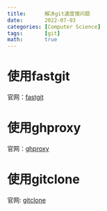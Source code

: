 ```yaml
---
title:      解决git速度慢问题
date:       2022-07-03
categories: [Computer Science]
tags:       [git]
math:       true
---
```


# 使用fastgit
官网：[fastgit](https://doc.fastgit.org/zh-cn/guide.html)

# 使用ghproxy
官网：[ghproxy](https://ghproxy.com/)

# 使用gitclone
官网: [gitclone](https://gitclone.com/)
